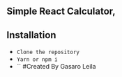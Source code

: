 ## Simple React Calculator,
## Installation
* `Clone the repository`
* `Yarn or npm i`
* ``
#Created By Gasaro Leila
